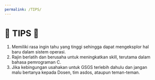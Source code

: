 ```yaml
---
permalink: /TIPS/
---
```


# 📝 TIPS 📝

1. Memiliki rasa ingin tahu yang tinggi sehingga dapat mengeksplor hal baru dalam sistem operasi. <br>
2. Rajin berlatih dan berusaha untuk meningkatkan skill, terutama dalam bahasa pemrograman C. <br>
3. Jika kebingungan usahakan untuk GSGS terlebih dahulu dan jangan malu bertanya kepada Dosen, tim asdos, ataupun teman-teman.
